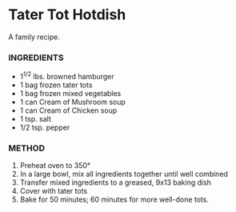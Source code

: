 # Tater Tot Hotdish

A family recipe.

### INGREDIENTS

* 1<sup>1/2</sup> lbs. browned hamburger
* 1 bag frozen tater tots
* 1 bag frozen mixed vegetables
* 1 can Cream of Mushroom soup
* 1 can Cream of Chicken soup
* 1 tsp. salt
* 1/2 tsp. pepper

### METHOD

1. Preheat oven to 350&deg; 
2. In a large bowl, mix all ingredients together until well combined
3. Transfer mixed ingredients to a greased, 9x13 baking dish
4. Cover with tater tots
5. Bake for 50 minutes; 60 minutes for more well-done tots.
